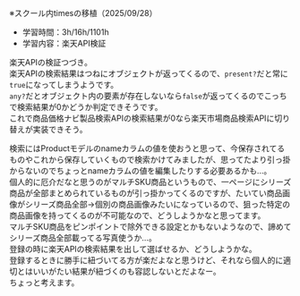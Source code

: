 ※スクール内timesの移植（2025/09/28）

- 学習時間：3h/16h/1101h
- 学習内容：楽天API検証

楽天APIの検証つづき。  
楽天APIの検索結果はつねにオブジェクトが返ってくるので、`present?`だと常に`true`になってしまうようです。  
`any?`だとオブジェクト内の要素が存在しないなら`false`が返ってくるのでこっちで検索結果が0かどうか判定できそうです。  
これで商品価格ナビ製品検索APIの検索結果が0なら楽天市場商品検索APIに切り替えが実装できそう。  

検索にはProductモデルのnameカラムの値を使おうと思って、今保存されてるものやこれから保存していくもので検索かけてみましたが、思ってたより引っ掛からないのでちょっとnameカラムの値を編集したりする必要あるかも…。  
個人的に厄介だなと思うのがマルチSKU商品というもので、一ページにシリーズ商品が全部まとめられているものが引っ掛かってくるのですが、たいてい商品画像がシリーズ商品全部→個別の商品画像みたいになっているので、狙った特定の商品画像を持ってくるのが不可能なので、どうしようかなと思ってます。  
マルチSKU商品をピンポイントで除外できる設定とかもないようなので、諦めてシリーズ商品全部載ってる写真使うか…。  
登録の時に楽天APIの検索結果を出して選ばせるか、どうしようかな。  
登録するときに勝手に紐づいてる方が楽だよなと思うけど、それなら個人的に適切とはいいがたい結果が紐づくのも容認しないとだよなー。  
ちょっと考えます。  


